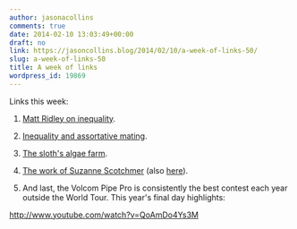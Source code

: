 ```yaml
---
author: jasonacollins
comments: true
date: 2014-02-10 13:03:49+00:00
draft: no
link: https://jasoncollins.blog/2014/02/10/a-week-of-links-50/
slug: a-week-of-links-50
title: A week of links
wordpress_id: 19869
---
```


Links this week:



	
  1. [Matt Ridley on inequality](http://www.rationaloptimist.com/blog/do-people-mind-more-about-inequality-than-poverty.aspx).

	
  2. [Inequality and assortative mating](http://www.bloomberg.com/news/2014-02-05/marrying-your-equal-boosts-inequality.html).

	
  3. [The sloth's algae farm](http://www.nytimes.com/2014/01/28/science/the-sloths-busy-inner-life.html?_r=0).

	
  4. [The work of Suzanne Scotchmer](http://www.digitopoly.org/2014/01/31/the-giants-shoulders-suzanne-scotchmer/) (also [here](http://www.enlightenmenteconomics.com/blog/index.php/2014/02/a-fine-innovation-economist/)).

	
  5. And last, the Volcom Pipe Pro is consistently the best contest each year outside the World Tour. This year's final day highlights:


http://www.youtube.com/watch?v=QoAmDo4Ys3M
